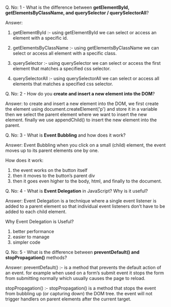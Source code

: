 Q. No: 1 - What is the difference between **getElementById, getElementsByClassName, and querySelector / querySelectorAll**?

Answer: 

1. getElementById :- using getElementById we can select or access an element with a specific id.

2. getElementsByClassName :- using getElementsByClassName we can select or access all element with a specific class.

3. querySelector :- using querySelector we can select or access the first element that matches a specified css selector.

4. querySelectorAll :- using querySelectorAll we can select or access all elements that matches a specified css selector.

Q. No: 2 - How do you **create and insert a new element into the DOM**?

Answer: to create and insert a new element into the DOM, we first create the element using document.createElement('p') and store it in a variable 
then we select the parent element where we want to insert the new element. finally we use appendChild() to insert the new element into the parent.

Q. No: 3 - What is **Event Bubbling** and how does it work?

Answer: Event Bubbling when you click on a small (child) element, the event moves up to its parent elements one by one.

How does it work: 

1. the event works on the button itself
2. then it moves to the button’s parent div
3. then it goes even higher to the body, html, and finally to the document.

Q. No: 4 - What is **Event Delegation** in JavaScript? Why is it useful?

Answer: Event Delegation is a technique where a single event listener is added to a parent element so that individual event listeners don’t have to be added to each child element.

Why Event Delegation is Useful? 
1. better performance
2. easier to manage
3. simpler code

Q. No: 5 - What is the difference between **preventDefault() and stopPropagation()** methods?

Answer: preventDefault() :- is a method that prevents the default action of an event. for example when used on a form’s submit event it stops the form from submitting normally which usually causes the page to reload.

stopPropagation() :- stopPropagation() is a method that stops the event from bubbling up (or capturing down) the DOM tree. the event will not trigger handlers on parent elements after the current target.